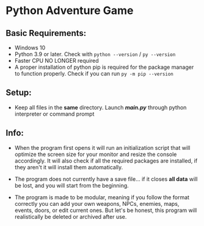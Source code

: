 # Python Adventure Game

## Basic Requirements:
- Windows 10
- Python 3.9 or later. Check with ``python --version`` / ``py --version``
- Faster CPU NO LONGER required
- A proper installation of python pip is required for the package manager
to function properly. Check if you can run ``py -m pip --version``

## Setup:
- Keep all files in the **same** directory.
Launch ***main.py*** through python interpreter or command prompt

## Info:
- When the program first opens it will run an initialization script
that will optimize the screen size for your monitor and resize 
the console accordingly. It will also check if all the required
packages are installed, if they aren't it will install them
automatically.

- The program does not currently have a save file... if it closes
**all data** will be lost, and you will start from the beginning.

- The program is made to be modular, meaning if you follow the
format correctly you can add your own weapons, NPCs, enemies, maps,
events, doors, or edit current ones. But let's be honest, this 
program will realistically be deleted or archived after use.

